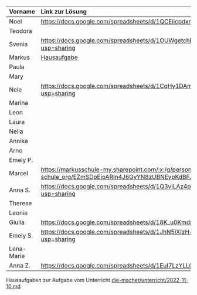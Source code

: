 | Vorname    | Link zur Lösung |
|:---------- |:--------------- |
| Noel       | https://docs.google.com/spreadsheets/d/1QCEiicpdxn-uzqxXDJIFJuFr1onTl2pRvE0irOJ5bNE/edit?usp=sharing                |
| Teodora    |                 |
| Svenia     | https://docs.google.com/spreadsheets/d/1OUWgetchEm-3y0Q04vAEWTTM0p9OjGPbQaFPSuYXlrw/edit?usp=sharing              |
| Markus     | [Hausaufgabe](https://docs.google.com/spreadsheets/d/1ljhqtEZTdNoIoFnHFrnAfe8YXBUMn-vrYb0qwS58x-c/edit?usp=sharing)               |
| Paula      |                 |
| Mary       |                 |
| Nele       |  https://docs.google.com/spreadsheets/d/1CqHy1DAmTC60vC11pcGAi_GTJIT3fCPMzqWELUYIAv4/edit?usp=sharing               |
| Marina     |                 |
| Leon       |                 |
| Laura      |                 |
| Nelia      |                 |
| Annika     |                 |
| Arno       |                 |
| Emely P.   |                 |
| Marcel     | https://markusschule-my.sharepoint.com/:x:/g/personal/marcel_prenaj_2020_markus-schule_org/EZmSDpEjoARIn4J6GyYN8zUBNEypKdBFJEHU-yczmN8WLQ?e=iGfXjZ 
| Anna S.    | https://docs.google.com/spreadsheets/d/1Q3vILAz4p15oMTxusQ7b9337m7l48-wLjC65FmCowJs/edit?usp=sharing                |
| Therese    |                 |
| Leonie     |                 |
| Giulia     |  https://docs.google.com/spreadsheets/d/18K_u0Kmdp7545qHU0HeXVAtCH4p2mRpWn4QXTN7fn94/edit#gid=0               |
| Emely S.   | https://docs.google.com/spreadsheets/d/1JhN5iXIzH-ruhryT3d8h8qG7U-5a7XjoOvH4UYYvB5g/edit?usp=sharing                |
| Lena-Marie |                 |
| Anna Z.    |  https://docs.google.com/spreadsheets/d/1EuI7LzYLLGpZ5iFjxIRIRwNDbzvl2Kdzh7E-5naAMSs/edit?usp=sharing |

Hausaufgaben zur Aufgabe vom Unterricht [die-macher/unterricht/2022-11-10.md](https://github.com/die-macher/unterricht/blob/main/2022-11-10.md)
